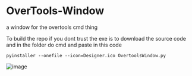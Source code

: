 # OverTools-Window
a window for the overtools cmd thing

To build the repo if you dont trust the exe is to download the source code and in the folder do cmd and paste in this code
```
pyinstaller --onefile --icon=Designer.ico OvertoolsWindow.py

```

![image](https://github.com/YouMakeMeSoWet/OverTools-Window/assets/105253882/0bc06667-5c68-4fd3-a7de-22d6f675aeb5)
